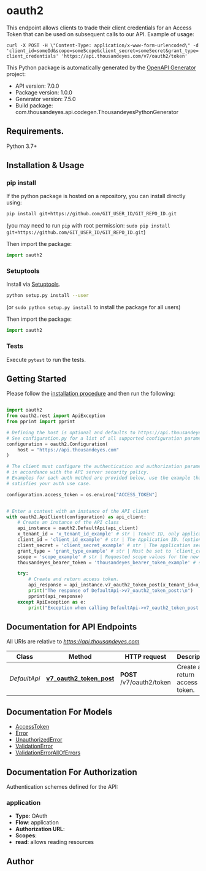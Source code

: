 # oauth2
This endpoint allows clients to trade their client credentials for an Access Token that can be used on subsequent calls to our API. Example of usage:

  `
  curl -X POST -H \"Content-Type: application/x-www-form-urlencoded\" -d 'client_id=someId&scope=someScope&client_secret=someSecret&grant_type=client_credentials' 'https://api.thousandeyes.com/v7/oauth2/token'
  `

This Python package is automatically generated by the [OpenAPI Generator](https://openapi-generator.tech) project:

- API version: 7.0.0
- Package version: 1.0.0
- Generator version: 7.5.0
- Build package: com.thousandeyes.api.codegen.ThousandeyesPythonGenerator

## Requirements.

Python 3.7+

## Installation & Usage
### pip install

If the python package is hosted on a repository, you can install directly using:

```sh
pip install git+https://github.com/GIT_USER_ID/GIT_REPO_ID.git
```
(you may need to run `pip` with root permission: `sudo pip install git+https://github.com/GIT_USER_ID/GIT_REPO_ID.git`)

Then import the package:
```python
import oauth2
```

### Setuptools

Install via [Setuptools](http://pypi.python.org/pypi/setuptools).

```sh
python setup.py install --user
```
(or `sudo python setup.py install` to install the package for all users)

Then import the package:
```python
import oauth2
```

### Tests

Execute `pytest` to run the tests.

## Getting Started

Please follow the [installation procedure](#installation--usage) and then run the following:

```python

import oauth2
from oauth2.rest import ApiException
from pprint import pprint

# Defining the host is optional and defaults to https://api.thousandeyes.com
# See configuration.py for a list of all supported configuration parameters.
configuration = oauth2.Configuration(
    host = "https://api.thousandeyes.com"
)

# The client must configure the authentication and authorization parameters
# in accordance with the API server security policy.
# Examples for each auth method are provided below, use the example that
# satisfies your auth use case.

configuration.access_token = os.environ["ACCESS_TOKEN"]


# Enter a context with an instance of the API client
with oauth2.ApiClient(configuration) as api_client:
    # Create an instance of the API class
    api_instance = oauth2.DefaultApi(api_client)
    x_tenant_id = 'x_tenant_id_example' # str | Tenant ID, only applicable if using the WanInsights Tenant flow (optional)
    client_id = 'client_id_example' # str | The Application ID. (optional)
    client_secret = 'client_secret_example' # str | The application secret that was generated for you during the app registration. The Basic auth pattern of instead providing credentials in the Authorization header, per RFC 6749 is also supported. (optional)
    grant_type = 'grant_type_example' # str | Must be set to `client_credentials`. (optional)
    scope = 'scope_example' # str | Requested scope values for the new access token. (optional)
    thousandeyes_bearer_token = 'thousandeyes_bearer_token_example' # str | The user's bearer token, only applicable for special cases where the client wants to make requests on behalf of a user. (optional)

    try:
        # Create and return access token.
        api_response = api_instance.v7_oauth2_token_post(x_tenant_id=x_tenant_id, client_id=client_id, client_secret=client_secret, grant_type=grant_type, scope=scope, thousandeyes_bearer_token=thousandeyes_bearer_token)
        print("The response of DefaultApi->v7_oauth2_token_post:\n")
        pprint(api_response)
    except ApiException as e:
        print("Exception when calling DefaultApi->v7_oauth2_token_post: %s\n" % e)

```

## Documentation for API Endpoints

All URIs are relative to *https://api.thousandeyes.com*

Class | Method | HTTP request | Description
------------ | ------------- | ------------- | -------------
*DefaultApi* | [**v7_oauth2_token_post**](docs/DefaultApi.md#v7_oauth2_token_post) | **POST** /v7/oauth2/token | Create and return access token.


## Documentation For Models

 - [AccessToken](docs/AccessToken.md)
 - [Error](docs/Error.md)
 - [UnauthorizedError](docs/UnauthorizedError.md)
 - [ValidationError](docs/ValidationError.md)
 - [ValidationErrorAllOfErrors](docs/ValidationErrorAllOfErrors.md)


<a id="documentation-for-authorization"></a>
## Documentation For Authorization


Authentication schemes defined for the API:
<a id="application"></a>
### application

- **Type**: OAuth
- **Flow**: application
- **Authorization URL**: 
- **Scopes**: 
 - **read**: allows reading resources


## Author




